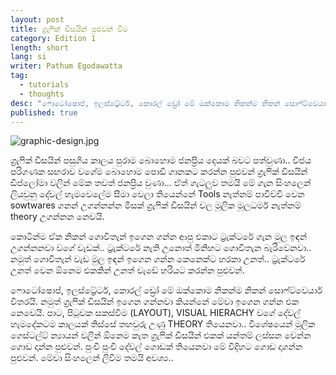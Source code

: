 ```yaml
---
layout: post
title: ග්‍රැෆික් ඩිසයින් පුළුවන් වීම
category: Edition 1
length: short
lang: si
writer: Pathum Egodawatta
tag: 
  - tutorials
  - thoughts
desc: "ෆොටෝෂොප්, ඉලස්ට්‍රේටර්, කොරල් ඩ්‍රෝ මේ ඔක්කොම නිකන්ම නිකන් සොෆ්ට්වෙයාර් විතරයි. නමුත් ග්‍රැෆික් ඩිසයින් ඉගෙන ගන්නවා කියන්නේ මේවා ඉගෙන ගන්න එක නෙවෙයි."
published: true
---
```




![graphic-design.jpg](https://raw.githubusercontent.com/mooniak/colombore/gh-pages/_posts/graphic-design.jpg)


ග්‍රැෆික් ඩිසයින් පසුගිය කාලය පුරාම බොහොම ජනප්‍රිය දෙයක් බවට පත්වුණා.. විජය පරිගණක සඟරාව වගේම බොහොම පොඩි ගානකට කරන්න පුළුවන් ග්‍රැෆික් ඩිසයින් ඩිප්ලෝමා වලින් මේක තවත් ජනප්‍රිය වුණා... ඒත් ගැටලුව තමයි මේ ගැන සිංහලෙන් ලියවුනු දේවල් හැමවෙලේම සීමා වෙලා තියෙන්නේ Tools නැත්නම් පාවිච්චි වෙන sowtwares ගනන් උගන්නන්න මිසක් ග්‍රැෆික් ඩිසයින් වල මූලික මූලධර්ම නැත්නම් theory උගන්නන නෙවයි. 

කොටින්ම ඒක නිකන් ගොවිතැන් ඉගෙන ගන්න ආපු එකාට ට්‍රැක්ටරේ ගැන මුල ඉඳන් උගන්නනවා වගේ වැඩක්.. ට්‍රැක්ටරේ නැති උනොත් මිනිහට ගොවිතැන බැරිවෙනවා.. නමුත් ගොවිතැන් වැඩ මුල ඉඳන් ඉගෙන ගන්න කෙනෙක්ට හරකා උනත්.. ට්‍රැක්ටරේ උනත් වෙන ඕනෙම එකකින් උනත් වැඩේ හරියට කරන්න පුළුවන්.

ෆොටෝෂොප්, ඉලස්ට්‍රේටර්, කොරල් ඩ්‍රෝ මේ ඔක්කොම නිකන්ම නිකන් සොෆ්ට්වෙයාර් විතරයි. නමුත් ග්‍රැෆික් ඩිසයින් ඉගෙන ගන්නවා කියන්නේ මේවා ඉගෙන ගන්න එක නෙවෙයි. පාට, පිටුවක සකස්වීම (LAYOUT), VISUAL HIERACHY වගේ දේවල් හැමදේකටම කාලයක් තිස්සේ තහවුරු උණු THEORY තියෙනවා.. විශේෂයෙන් මූලික ගෙස්ටල්ට් න්‍යායන් වලින් ඕනෙම කැත ග්‍රැෆික් ඩිසයින් එකක් යන්තම් ලස්සන වෙන්න ගොඩ දාන්න පුළුවන්. පුංචි පුංචි දේවල් ගොඩක් තියෙනවා මේ විදිහට ගොඩ දාගන්න පුළුවන්. මේවා සිංහලෙන් ලිවීම තමයි අවශ්‍ය..
